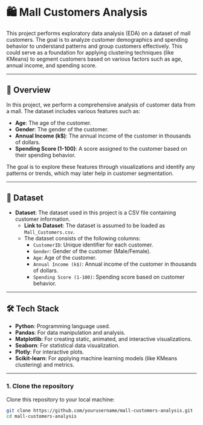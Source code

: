 # 🛍️ Mall Customers Analysis

This project performs exploratory data analysis (EDA) on a dataset of mall customers. The goal is to analyze customer demographics and spending behavior to understand patterns and group customers effectively. This could serve as a foundation for applying clustering techniques (like KMeans) to segment customers based on various factors such as age, annual income, and spending score.

---


## 🎯 Overview

In this project, we perform a comprehensive analysis of customer data from a mall. The dataset includes various features such as:

- **Age**: The age of the customer.
- **Gender**: The gender of the customer.
- **Annual Income (k$)**: The annual income of the customer in thousands of dollars.
- **Spending Score (1-100)**: A score assigned to the customer based on their spending behavior.

The goal is to explore these features through visualizations and identify any patterns or trends, which may later help in customer segmentation.

---

## 📂 Dataset

- **Dataset**: The dataset used in this project is a CSV file containing customer information.
  - **Link to Dataset**: The dataset is assumed to be loaded as `Mall_Customers.csv`.
  - The dataset consists of the following columns:
    - `CustomerID`: Unique identifier for each customer.
    - `Gender`: Gender of the customer (Male/Female).
    - `Age`: Age of the customer.
    - `Annual Income (k$)`: Annual income of the customer in thousands of dollars.
    - `Spending Score (1-100)`: Spending score based on customer behavior.

---

## 🛠 Tech Stack

- **Python**: Programming language used.
- **Pandas**: For data manipulation and analysis.
- **Matplotlib**: For creating static, animated, and interactive visualizations.
- **Seaborn**: For statistical data visualization.
- **Plotly**: For interactive plots.
- **Scikit-learn**: For applying machine learning models (like KMeans clustering) and metrics.

---


### 1. Clone the repository
Clone this repository to your local machine:
```bash
git clone https://github.com/yourusername/mall-customers-analysis.git
cd mall-customers-analysis
